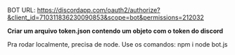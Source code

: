BOT URL: https://discordapp.com/oauth2/authorize?&client_id=710311836230090853&scope=bot&permissions=212032

**Criar um arquivo token.json contendo um objeto com o token do discord**

Pra rodar localmente, precisa de node. Use os comandos:
npm i
node bot.js